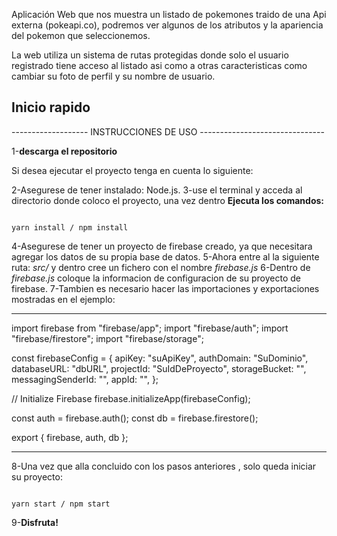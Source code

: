 Aplicación Web que nos muestra un listado de pokemones traido de una
Api externa (pokeapi.co), podremos ver algunos de los atributos y la
apariencia del pokemon que seleccionemos.

La web utiliza un sistema de rutas protegidas donde
solo el usuario registrado tiene acceso al listado asi como a otras
caracteristicas como cambiar su foto de perfil y su nombre de usuario.

## Inicio rapido

------------------- INSTRUCCIONES DE USO -------------------------------

1-**descarga el repositorio**

Si desea ejecutar el proyecto tenga en cuenta lo siguiente:

2-Asegurese de tener instalado: Node.js.
3-use el terminal y acceda al directorio donde coloco el proyecto, una vez dentro **Ejecuta los comandos:**

```shell

yarn install / npm install

```

4-Asegurese de tener un proyecto de firebase creado, ya que necesitara agregar los datos de su propia base de datos.
5-Ahora entre al la siguiente ruta: _src/_ y dentro cree un fichero con el nombre _firebase.js_
6-Dentro de _firebase.js_ coloque la informacion de configuracion de su proyecto de firebase.
7-Tambien es necesario hacer las importaciones y exportaciones mostradas en el ejemplo:

---

import firebase from "firebase/app";
import "firebase/auth";
import "firebase/firestore";
import "firebase/storage";

const firebaseConfig = {
apiKey: "suApiKey",
authDomain: "SuDominio",
databaseURL: "dbURL",
projectId: "SuIdDeProyecto",
storageBucket: "",
messagingSenderId: "",
appId: "",
};

// Initialize Firebase
firebase.initializeApp(firebaseConfig);

const auth = firebase.auth();
const db = firebase.firestore();

export { firebase, auth, db };

---

8-Una vez que alla concluido con los pasos anteriores , solo queda iniciar su proyecto:

```shell

yarn start / npm start
```

9-**Disfruta!**

